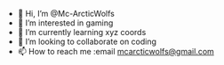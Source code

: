 - 👋 Hi, I’m @Mc-ArcticWolfs
- 👀 I’m interested in gaming
- 🌱 I’m currently learning xyz coords
- 💞️ I’m looking to collaborate on coding
- 📫 How to reach me :email mcarcticwolfs@gmail.com

<!---
Mc-ArcticWolfs/Mc-ArcticWolfs is a ✨ special ✨ repository because its `README.md` (this file) appears on your GitHub profile.
You can click the Preview link to take a look at your changes.
--->
